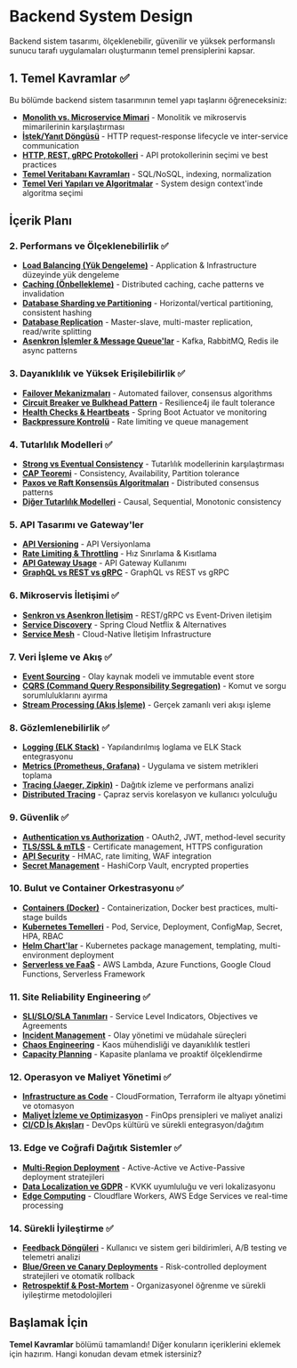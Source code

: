 # Backend System Design

Backend sistem tasarımı, ölçeklenebilir, güvenilir ve yüksek performanslı sunucu tarafı uygulamaları oluşturmanın temel prensiplerini kapsar.

## 1. Temel Kavramlar ✅

Bu bölümde backend sistem tasarımının temel yapı taşlarını öğreneceksiniz:

- **[Monolith vs. Microservice Mimari](./basics/monolith-vs-microservice)** - Monolitik ve mikroservis mimarilerinin karşılaştırması
- **[İstek/Yanıt Döngüsü](./basics/request-response-model)** - HTTP request-response lifecycle ve inter-service communication
- **[HTTP, REST, gRPC Protokolleri](./basics/protocols)** - API protokollerinin seçimi ve best practices
- **[Temel Veritabanı Kavramları](./basics/database-concepts)** - SQL/NoSQL, indexing, normalization
- **[Temel Veri Yapıları ve Algoritmalar](./basics/data-structures)** - System design context'inde algoritma seçimi

## İçerik Planı

### 2. Performans ve Ölçeklenebilirlik ✅
- **[Load Balancing (Yük Dengeleme)](./performance/load-balancing)** - Application & Infrastructure düzeyinde yük dengeleme
- **[Caching (Önbellekleme)](./performance/caching)** - Distributed caching, cache patterns ve invalidation  
- **[Database Sharding ve Partitioning](./performance/sharding)** - Horizontal/vertical partitioning, consistent hashing
- **[Database Replication](./performance/replication)** - Master-slave, multi-master replication, read/write splitting
- **[Asenkron İşlemler & Message Queue'lar](./performance/async-processing)** - Kafka, RabbitMQ, Redis ile async patterns

### 3. Dayanıklılık ve Yüksek Erişilebilirlik ✅
- **[Failover Mekanizmaları](./reliability/failover)** - Automated failover, consensus algorithms
- **[Circuit Breaker ve Bulkhead Pattern](./reliability/circuit-breaker)** - Resilience4j ile fault tolerance
- **[Health Checks & Heartbeats](./reliability/health-checks)** - Spring Boot Actuator ve monitoring
- **[Backpressure Kontrolü](./reliability/backpressure)** - Rate limiting ve queue management

### 4. Tutarlılık Modelleri ✅
- **[Strong vs Eventual Consistency](./consistency/strong-vs-eventual)** - Tutarlılık modellerinin karşılaştırması
- **[CAP Teoremi](./consistency/cap-theorem)** - Consistency, Availability, Partition tolerance
- **[Paxos ve Raft Konsensüs Algoritmaları](./consistency/consensus-algorithms)** - Distributed consensus patterns
- **[Diğer Tutarlılık Modelleri](./consistency/other-consistency-models)** - Causal, Sequential, Monotonic consistency

### 5. API Tasarımı ve Gateway'ler
- **[API Versioning](./api/api-versioning)** - API Versiyonlama
- **[Rate Limiting & Throttling](./api/rate-limiting)** - Hız Sınırlama & Kısıtlama
- **[API Gateway Usage](./api/api-gateway)** - API Gateway Kullanımı
- **[GraphQL vs REST vs gRPC](./api/api-comparison)** - GraphQL vs REST vs gRPC

### 6. Mikroservis İletişimi ✅
- **[Senkron vs Asenkron İletişim](./microservices/communication)** - REST/gRPC vs Event-Driven iletişim
- **[Service Discovery](./microservices/service-discovery)** - Spring Cloud Netflix & Alternatives
- **[Service Mesh](./microservices/service-mesh)** - Cloud-Native İletişim Infrastructure

### 7. Veri İşleme ve Akış ✅
- **[Event Sourcing](./data-processing/event-sourcing)** - Olay kaynak modeli ve immutable event store
- **[CQRS (Command Query Responsibility Segregation)](./data-processing/cqrs)** - Komut ve sorgu sorumluluklarını ayırma
- **[Stream Processing (Akış İşleme)](./data-processing/stream-processing)** - Gerçek zamanlı veri akışı işleme

### 8. Gözlemlenebilirlik ✅
- **[Logging (ELK Stack)](./observability/logging)** - Yapılandırılmış loglama ve ELK Stack entegrasyonu
- **[Metrics (Prometheus, Grafana)](./observability/metrics)** - Uygulama ve sistem metrikleri toplama
- **[Tracing (Jaeger, Zipkin)](./observability/tracing)** - Dağıtık izleme ve performans analizi
- **[Distributed Tracing](./observability/distributed-tracing)** - Çapraz servis korelasyon ve kullanıcı yolculuğu

### 9. Güvenlik ✅
- **[Authentication vs Authorization](./security/auth)** - OAuth2, JWT, method-level security
- **[TLS/SSL & mTLS](./security/tls)** - Certificate management, HTTPS configuration
- **[API Security](./security/api-security)** - HMAC, rate limiting, WAF integration
- **[Secret Management](./security/secret-management)** - HashiCorp Vault, encrypted properties

### 10. Bulut ve Container Orkestrasyonu ✅
- **[Containers (Docker)](./cloud/containers)** - Containerization, Docker best practices, multi-stage builds
- **[Kubernetes Temelleri](./cloud/kubernetes)** - Pod, Service, Deployment, ConfigMap, Secret, HPA, RBAC
- **[Helm Chart'lar](./cloud/helm)** - Kubernetes package management, templating, multi-environment deployment
- **[Serverless ve FaaS](./cloud/serverless)** - AWS Lambda, Azure Functions, Google Cloud Functions, Serverless Framework

### 11. Site Reliability Engineering ✅
- **[SLI/SLO/SLA Tanımları](./sre/sli-slo-sla)** - Service Level Indicators, Objectives ve Agreements
- **[Incident Management](./sre/incident-management)** - Olay yönetimi ve müdahale süreçleri
- **[Chaos Engineering](./sre/chaos-engineering)** - Kaos mühendisliği ve dayanıklılık testleri
- **[Capacity Planning](./sre/capacity-planning)** - Kapasite planlama ve proaktif ölçeklendirme

### 12. Operasyon ve Maliyet Yönetimi ✅
- **[Infrastructure as Code](./operations/iac)** - CloudFormation, Terraform ile altyapı yönetimi ve otomasyon
- **[Maliyet İzleme ve Optimizasyon](./operations/cost-optimization)** - FinOps prensipleri ve maliyet analizi
- **[CI/CD İş Akışları](./operations/ci-cd)** - DevOps kültürü ve sürekli entegrasyon/dağıtım

### 13. Edge ve Coğrafi Dağıtık Sistemler ✅
- **[Multi-Region Deployment](./edge/multi-region)** - Active-Active ve Active-Passive deployment stratejileri
- **[Data Localization ve GDPR](./edge/data-localization)** - KVKK uyumluluğu ve veri lokalizasyonu
- **[Edge Computing](./edge/edge-computing)** - Cloudflare Workers, AWS Edge Services ve real-time processing

### 14. Sürekli İyileştirme ✅
- **[Feedback Döngüleri](./improvement/feedback-loops)** - Kullanıcı ve sistem geri bildirimleri, A/B testing ve telemetri analizi
- **[Blue/Green ve Canary Deployments](./improvement/deployment-strategies)** - Risk-controlled deployment stratejileri ve otomatik rollback
- **[Retrospektif & Post-Mortem](./improvement/retrospective)** - Organizasyonel öğrenme ve sürekli iyileştirme metodolojileri

## Başlamak İçin

**Temel Kavramlar** bölümü tamamlandı! Diğer konuların içeriklerini eklemek için hazırım. Hangi konudan devam etmek istersiniz?
